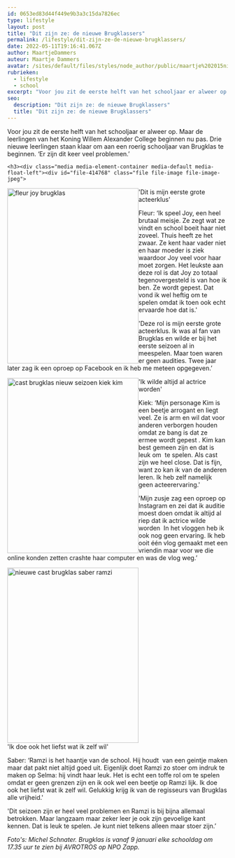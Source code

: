 ```yaml
---
id: 0653ed83d44f449e9b3a3c15da7826ec
type: lifestyle
layout: post
title: "Dit zijn ze: de nieuwe Brugklassers"
permalink: /lifestyle/dit-zijn-ze-de-nieuwe-brugklassers/
date: 2022-05-11T19:16:41.067Z
author: MaartjeDammers
auteur: Maartje Dammers
avatar: /sites/default/files/styles/node_author/public/maartje%202015nieuw.jpg?itok=7dLFVk05
rubrieken:
  - lifestyle
  - school
excerpt: "Voor jou zit de eerste helft van het schooljaar er alweer op. Maar de leerlingen van het Koning Willem Alexander College beginnen nu pas. Drie nieuwe leerlingen staan klaar om aan een roerig schooljaar van Brugklas te beginnen. ‘Er zijn dit keer veel problemen.’  "
seo:
  description: "Dit zijn ze: de nieuwe Brugklassers"
  title: "Dit zijn ze: de nieuwe Brugklassers"
---
```

Voor jou zit de eerste helft van het schooljaar er alweer op. Maar de leerlingen van het Koning Willem Alexander College beginnen nu pas. Drie nieuwe leerlingen staan klaar om aan een roerig schooljaar van Brugklas te beginnen. ‘Er zijn dit keer veel problemen.’  

    <h3><div class="media media-element-container media-default media-float-left"><div id="file-414768" class="file file-image file-image-jpeg">

        
  
  <div class="content">
    <img alt="fleur joy brugklas" title="Foto: Michel Schnater" height="400" width="300" style="width: 300px; height: 400px; float: left;" class="media-element file-default" src="/sites/default/files/castbrugklas16-6-.jpg">  </div>

  
</div>
</div>'Dit is mijn eerste grote acteerklus'</h3>
<p>Fleur: ‘Ik speel Joy, een heel brutaal meisje. Ze zegt wat ze vindt en school boeit haar niet zoveel. Thuis heeft ze het zwaar. Ze kent haar vader niet en haar moeder is ziek waardoor Joy veel voor haar moet zorgen. Het leukste aan deze rol is dat Joy zo totaal tegenovergesteld is van hoe ik ben. Ze wordt gepest. Dat vond ik wel heftig om te spelen omdat ik toen ook echt ervaarde hoe dat is.'</p>
<p>'Deze rol is mijn eerste grote acteerklus. Ik was al fan van Brugklas en wilde er bij het eerste seizoen al in meespelen. Maar toen waren er geen audities. Twee jaar later zag ik een oproep op Facebook en ik heb me meteen opgegeven.’</p>
<p><div class="media media-element-container media-default media-float-left"><div id="file-414769" class="file file-image file-image-jpeg">

        
  
  <div class="content">
    <img alt="cast brugklas nieuw seizoen kiek kim" title="Foto: Michel Schnater" height="400" width="300" style="width: 300px; height: 400px; float: left;" class="media-element file-default" src="/sites/default/files/castbrugklas16-74-.jpg">  </div>

  
</div>
</div>'Ik wilde altijd al actrice worden'
<p>Kiek: ‘Mijn personage Kim is een beetje arrogant en liegt veel. Ze is arm en wil dat voor anderen verborgen houden omdat ze bang is dat ze ermee wordt gepest . Kim kan best gemeen zijn en dat is leuk om  te spelen. Als cast zijn we heel close. Dat is fijn, want zo kan ik van de anderen leren. Ik heb zelf namelijk geen acteerervaring.'</p>
<p>'Mijn zusje zag een oproep op Instagram en zei dat ik auditie moest doen omdat ik altijd al riep dat ik actrice wilde worden  In het vloggen heb ik ook nog geen ervaring. Ik heb ooit één vlog gemaakt met een vriendin maar voor we die online konden zetten crashte haar computer en was de vlog weg.’</p>
<p><div class="media media-element-container media-default"><div id="file-414770" class="file file-image file-image-jpeg">

        
  
  <div class="content">
    <img alt="nieuwe cast brugklas saber ramzi" title="Foto: Michel Schnater" height="400" width="300" class="media-element file-default" src="/sites/default/files/castbrugklas16-60-.jpg">  </div>

  
</div>
</div>'Ik doe ook het liefst wat ik zelf wil'
<p>Saber: ‘Ramzi is het haantje van de school. Hij houdt  van een geintje maken maar dat pakt niet altijd goed uit. Eigenlijk doet Ramzi zo stoer om indruk te maken op Selma: hij vindt haar leuk. Het is echt een toffe rol om te spelen omdat er geen grenzen zijn en ik ook wel een beetje op Ramzi lijk. Ik doe ook het liefst wat ik zelf wil. Gelukkig krijg ik van de regisseurs van Brugklas alle vrijheid.'</p>
<p>'Dit seizoen zijn er heel veel problemen en Ramzi is bij bijna allemaal betrokken. Maar langzaam maar zeker leer je ook zijn gevoelige kant kennen. Dat is leuk te spelen. Je kunt niet telkens alleen maar stoer zijn.’  </p>
<p><em>Foto's: Michel Schnater. Brugklas is vanaf 9 januari elke schooldag om 17.35 uur te zien bij AVROTROS op NPO Zapp.</em></p>  
